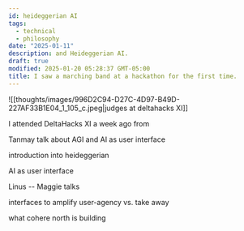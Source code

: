 ```yaml
---
id: heideggerian AI
tags:
  - technical
  - philosophy
date: "2025-01-11"
description: and Heideggerian AI.
draft: true
modified: 2025-01-20 05:28:37 GMT-05:00
title: I saw a marching band at a hackathon for the first time.
---
```


![[thoughts/images/996D2C94-D27C-4D97-B49D-227AF33B1E04_1_105_c.jpeg|judges at deltahacks XI]]

I attended DeltaHacks XI a week ago from

Tanmay talk about AGI and AI as user interface

introduction into heideggerian

AI as user interface

Linus -- Maggie talks

interfaces to amplify user-agency vs. take away

what cohere north is building
